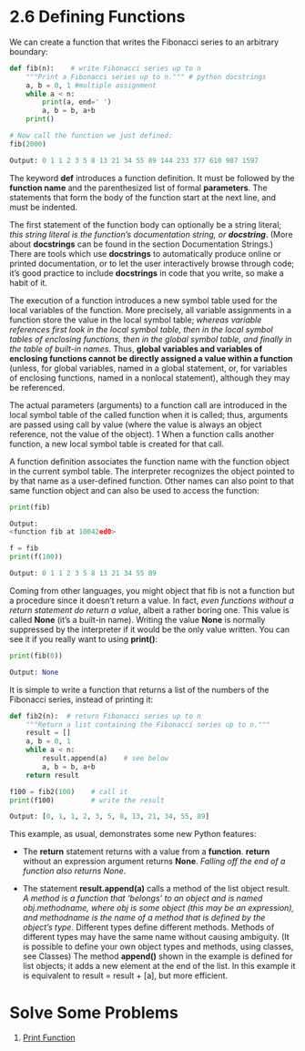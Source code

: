 # 2.6 Defining Functions

We can create a function that writes the Fibonacci series to an arbitrary boundary:
```python
def fib(n):    # write Fibonacci series up to n
    """Print a Fibonacci series up to n.""" # python docstrings
    a, b = 0, 1 #multiple assignment
    while a < n:
        print(a, end=' ')
        a, b = b, a+b
    print()

# Now call the function we just defined:
fib(2000)
```
```python
Output: 0 1 1 2 3 5 8 13 21 34 55 89 144 233 377 610 987 1597
```
The keyword **def** introduces a function definition. It must be followed by the **function name** and the parenthesized list of formal **parameters**. The statements that form the body of the function start at the next line, and must be indented.

The first statement of the function body can optionally be a string literal; _this string literal is the function’s documentation string, or **docstring**_. (More about **docstrings** can be found in the section Documentation Strings.) There are tools which use **docstrings** to automatically produce online or printed documentation, or to let the user interactively browse through code; it’s good practice to include **docstrings** in code that you write, so make a habit of it.

The execution of a function introduces a new symbol table used for the local variables of the function. More precisely, all variable assignments in a function store the value in the local symbol table; _whereas variable references first look in the local symbol table, then in the local symbol tables of enclosing functions, then in the global symbol table, and finally in the table of built-in names_. Thus, **global variables and variables of enclosing functions cannot be directly assigned a value within a function** (unless, for global variables, named in a global statement, or, for variables of enclosing functions, named in a nonlocal statement), although they may be referenced.

The actual parameters (arguments) to a function call are introduced in the local symbol table of the called function when it is called; thus, arguments are passed using call by value (where the value is always an object reference, not the value of the object). 1 When a function calls another function, a new local symbol table is created for that call.

A function definition associates the function name with the function object in the current symbol table. The interpreter recognizes the object pointed to by that name as a user-defined function. Other names can also point to that same function object and can also be used to access the function:
```python
print(fib)

Output:
<function fib at 10042ed0>

f = fib
print(f(100))

Output: 0 1 1 2 3 5 8 13 21 34 55 89
```

Coming from other languages, you might object that fib is not a function but a procedure since it doesn’t return a value. In fact, _even functions without a return statement do return a value_, albeit a rather boring one. This value is called **None** (it’s a built-in name). Writing the value **None** is normally suppressed by the interpreter if it would be the only value written. You can see it if you really want to using **print()**:
```python
print(fib(0))

Output: None
```
It is simple to write a function that returns a list of the numbers of the Fibonacci series, instead of printing it:
```python
def fib2(n):  # return Fibonacci series up to n
    """Return a list containing the Fibonacci series up to n."""
    result = []
    a, b = 0, 1
    while a < n:
        result.append(a)    # see below
        a, b = b, a+b
    return result

f100 = fib2(100)    # call it
print(f100)         # write the result

Output: [0, 1, 1, 2, 3, 5, 8, 13, 21, 34, 55, 89]
```

This example, as usual, demonstrates some new Python features:

* The **return** statement returns with a value from a **function**. **return** without an expression argument returns **None**. _Falling off the end of a function also returns None_.

* The statement **result.append(a)** calls a method of the list object result. _A method is a function that ‘belongs’ to an object and is named obj.methodname, where obj is some object (this may be an expression), and methodname is the name of a method that is defined by the object’s type_. Different types define different methods. Methods of different types may have the same name without causing ambiguity. (It is possible to define your own object types and methods, using classes, see Classes) The method **append()** shown in the example is defined for list objects; it adds a new element at the end of the list. In this example it is equivalent to result = result + [a], but more efficient.

# Solve Some Problems

1. [Print Function](https://www.hackerrank.com/challenges/python-print/problem)
